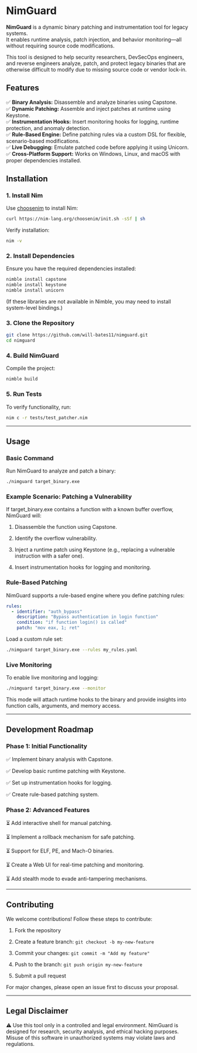 # NimGuard

**NimGuard** is a dynamic binary patching and instrumentation tool for legacy systems.  
It enables runtime analysis, patch injection, and behavior monitoring—all without requiring source code modifications.  

This tool is designed to help security researchers, DevSecOps engineers, and reverse engineers analyze, patch, and protect legacy binaries that are otherwise difficult to modify due to missing source code or vendor lock-in. 

## Features

✅ **Binary Analysis:** Disassemble and analyze binaries using Capstone.  
✅ **Dynamic Patching:** Assemble and inject patches at runtime using Keystone.  
✅ **Instrumentation Hooks:** Insert monitoring hooks for logging, runtime protection, and anomaly detection.  
✅ **Rule-Based Engine:** Define patching rules via a custom DSL for flexible, scenario-based modifications.  
✅ **Live Debugging:** Emulate patched code before applying it using Unicorn.  
✅ **Cross-Platform Support:** Works on Windows, Linux, and macOS with proper dependencies installed.  

## Installation

### 1. Install Nim
Use [choosenim](https://github.com/dom96/choosenim) to install Nim:

```bash
curl https://nim-lang.org/choosenim/init.sh -sSf | sh
```

Verify installation:

```bash
nim -v
```

### 2. Install Dependencies

Ensure you have the required dependencies installed:

```bash
nimble install capstone
nimble install keystone
nimble install unicorn
```

(If these libraries are not available in Nimble, you may need to install system-level bindings.)

### 3. Clone the Repository

```bash
git clone https://github.com/will-bates11/nimguard.git
cd nimguard
```

### 4. Build NimGuard

Compile the project:

```bash
nimble build
```

### 5. Run Tests

To verify functionality, run:

```bash
nim c -r tests/test_patcher.nim
```

---

## Usage

### Basic Command

Run NimGuard to analyze and patch a binary:

```bash
./nimguard target_binary.exe
```

### Example Scenario: Patching a Vulnerability

If target_binary.exe contains a function with a known buffer overflow, NimGuard will:

1. Disassemble the function using Capstone.

2. Identify the overflow vulnerability.

3. Inject a runtime patch using Keystone (e.g., replacing a vulnerable instruction with a safer one).

4. Insert instrumentation hooks for logging and monitoring.

### Rule-Based Patching

NimGuard supports a rule-based engine where you define patching rules:

```yaml
rules:
  - identifier: "auth_bypass"
    description: "Bypass authentication in login function"
    condition: "if function login() is called"
    patch: "mov eax, 1; ret"
```

Load a custom rule set:

```bash
./nimguard target_binary.exe --rules my_rules.yaml
```

### Live Monitoring

To enable live monitoring and logging:

```bash
./nimguard target_binary.exe --monitor
```

This mode will attach runtime hooks to the binary and provide insights into function calls, arguments, and memory access.

---

## Development Roadmap

### Phase 1: Initial Functionality

✅ Implement binary analysis with Capstone.

✅ Develop basic runtime patching with Keystone.

✅ Set up instrumentation hooks for logging.

✅ Create rule-based patching system.

### Phase 2: Advanced Features

⏳ Add interactive shell for manual patching.

⏳ Implement a rollback mechanism for safe patching.

⏳ Support for ELF, PE, and Mach-O binaries.

⏳ Create a Web UI for real-time patching and monitoring.

⏳ Add stealth mode to evade anti-tampering mechanisms.

---

## Contributing

We welcome contributions! Follow these steps to contribute:

1. Fork the repository

2. Create a feature branch: `git checkout -b my-new-feature`

3. Commit your changes: `git commit -m "Add my feature"`

4. Push to the branch: `git push origin my-new-feature`

5. Submit a pull request

For major changes, please open an issue first to discuss your proposal.

---

## Legal Disclaimer

⚠ Use this tool only in a controlled and legal environment.
NimGuard is designed for research, security analysis, and ethical hacking purposes.
Misuse of this software in unauthorized systems may violate laws and regulations.
